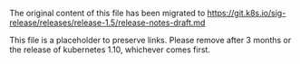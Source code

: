The original content of this file has been migrated to https://git.k8s.io/sig-release/releases/release-1.5/release-notes-draft.md

This file is a placeholder to preserve links. Please remove after 3 months or the release of kubernetes 1.10, whichever comes first.
